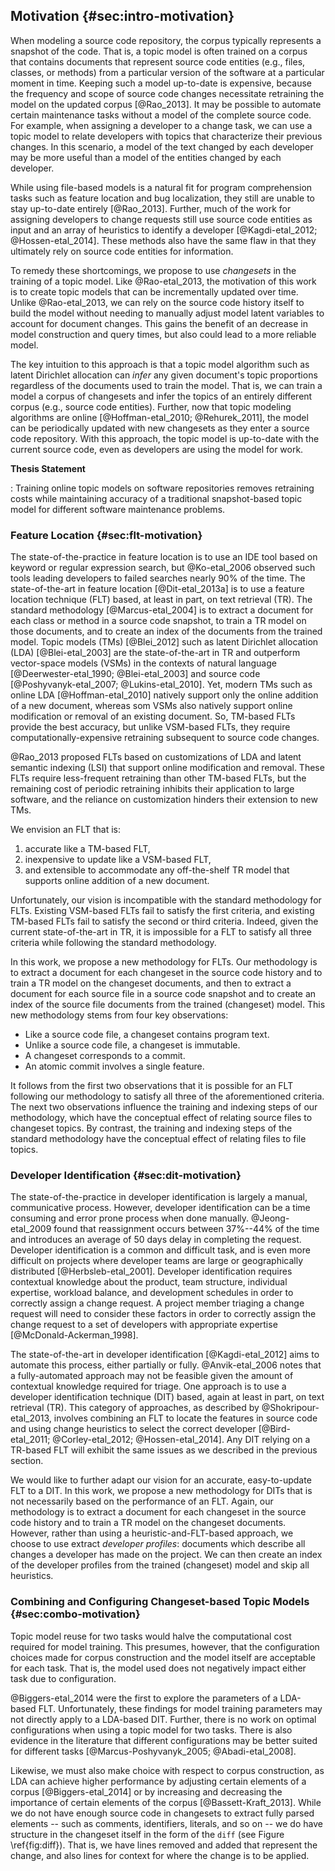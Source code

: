 ## Motivation {#sec:intro-motivation}

When modeling a source code repository, the corpus typically represents a
snapshot of the code.  That is, a topic model is often trained on a corpus that
contains documents that represent source code entities (e.g., files, classes,
or methods) from a particular version of the software at a particular moment in
time.  Keeping such a model up-to-date is expensive, because the frequency and
scope of source code changes necessitate retraining the model on the updated
corpus [@Rao_2013].  It may be possible to automate certain maintenance tasks
without a model of the complete source code.  For example, when assigning a
developer to a change task, we can use a topic model to relate developers with
topics that characterize their previous changes.  In this scenario, a model of
the text changed by each developer may be more useful than a model of the
entities changed by each developer.

While using file-based models is a natural fit for program comprehension tasks
such as feature location and bug localization, they still are unable to stay
up-to-date entirely [@Rao_2013].  Further, much of the work for assigning
developers to change requests still use source code entities as input and an
array of heuristics to identify a developer [@Kagdi-etal_2012;
@Hossen-etal_2014].  These methods also have the same flaw in that they
ultimately rely on source code entities for information.

To remedy these shortcomings, we propose to use *changesets* in the training of
a topic model.  Like @Rao-etal_2013, the motivation of this work is to create
topic models that can be incrementally updated over time.  Unlike
@Rao-etal_2013, we can rely on the source code history itself to build the
model without needing to manually adjust model latent variables to account for
document changes.  This gains the benefit of an decrease in model construction
and query times, but also could lead to a more reliable model.

The key intuition to this approach is that a topic model algorithm such as
latent Dirichlet allocation can *infer* any given document's topic proportions
regardless of the documents used to train the model.  That is, we can train a
model a corpus of changesets and infer the topics of an entirely different
corpus (e.g., source code entities).  Further, now that topic modeling
algorithms are online [@Hoffman-etal_2010; @Rehurek_2011], the model can be
periodically updated with new changesets as they enter a source code
repository.  With this approach, the topic model is up-to-date with the current
source code, even as developers are using the model for work.

**Thesis Statement**

:   Training online topic models on software repositories removes retraining
costs while maintaining accuracy of a traditional snapshot-based topic model
for different software maintenance problems.

### Feature Location {#sec:flt-motivation}

The state-of-the-practice in feature location is to use an IDE tool based on
keyword or regular expression search, but @Ko-etal_2006 observed such tools
leading developers to failed searches nearly 90% of the time.  The
state-of-the-art in feature location [@Dit-etal_2013a] is to use a feature
location technique (FLT) based, at least in part, on text retrieval (TR).  The
standard methodology [@Marcus-etal_2004] is to extract a document for each
class or method in a source code snapshot, to train a TR model on those
documents, and to create an index of the documents from the trained model.
Topic models (TMs) [@Blei_2012] such as latent Dirichlet allocation (LDA)
[@Blei-etal_2003] are the state-of-the-art in TR and outperform vector-space
models (VSMs) in the contexts of natural language [@Deerwester-etal_1990;
@Blei-etal_2003] and source code [@Poshyvanyk-etal_2007; @Lukins-etal_2010].
Yet, modern TMs such as online LDA [@Hoffman-etal_2010] natively support only
the online addition of a new document, whereas som VSMs also natively support
online modification or removal of an existing document.  So, TM-based FLTs
provide the best accuracy, but unlike VSM-based FLTs, they require
computationally-expensive retraining subsequent to source code changes.

@Rao_2013 proposed FLTs based on customizations of LDA and latent semantic
indexing (LSI) that support online modification and removal.  These FLTs
require less-frequent retraining than other TM-based FLTs, but the remaining
cost of periodic retraining inhibits their application to large software, and
the reliance on customization hinders their extension to new TMs.

We envision an FLT that is:

1) accurate like a TM-based FLT,
2) inexpensive to update like a VSM-based FLT,
3) and extensible to accommodate any off-the-shelf TR model that supports
   online addition of a new document.

Unfortunately, our vision is incompatible with the standard methodology for
FLTs.  Existing VSM-based FLTs fail to satisfy the first criteria, and existing
TM-based FLTs fail to satisfy the second or third criteria.  Indeed, given the
current state-of-the-art in TR, it is impossible for a FLT to satisfy all three
criteria while following the standard methodology.

In this work, we propose a new methodology for FLTs.  Our methodology is to
extract a document for each changeset in the source code history and to train a
TR model on the changeset documents, and then to extract a document for each
source file in a source code snapshot and to create an index of the
source file documents from the trained (changeset) model.  This new
methodology stems from four key observations:

- Like a source code file, a changeset contains program text.
- Unlike a source code file, a changeset is immutable.
- A changeset corresponds to a commit.
- An atomic commit involves a single feature.

It follows from the first two observations that it is possible for an FLT
following our methodology to satisfy all three of the aforementioned criteria.
The next two observations influence the training and indexing steps of our
methodology, which have the conceptual effect of relating source files to
changeset topics.  By contrast, the training and indexing steps of the standard
methodology have the conceptual effect of relating files to file topics.

### Developer Identification {#sec:dit-motivation}

The state-of-the-practice in developer identification is largely a manual,
communicative process.  However, developer identification can be a time
consuming and error prone process when done manually.  @Jeong-etal_2009 found
that reassignment occurs between 37%--44% of the time and introduces an average
of 50 days delay in completing the request.  Developer identification is a
common and difficult task, and is even more difficult on projects where
developer teams are large or geographically distributed [@Herbsleb-etal_2001].
Developer identification requires contextual knowledge about the product, team
structure, individual expertise, workload balance, and development schedules in
order to correctly assign a change request.  A project member triaging a change
request will need to consider these factors in order to correctly assign the
change request to a set of developers with appropriate expertise
[@McDonald-Ackerman_1998].

The state-of-the-art in developer identification [@Kagdi-etal_2012] aims to
automate this process, either partially or fully.  @Anvik-etal_2006 notes that
a fully-automated approach may not be feasible given the amount of contextual
knowledge required for triage.  One approach is to use a developer
identification technique (DIT) based, again at least in part, on text retrieval
(TR).  This category of approaches, as described by @Shokripour-etal_2013,
involves combining an FLT to locate the features in source code and using
change heuristics to select the correct developer [@Bird-etal_2011;
@Corley-etal_2012; @Hossen-etal_2014].  Any DIT relying on a TR-based FLT will
exhibit the same issues as we described in the previous section.

We would like to further adapt our vision for an accurate, easy-to-update FLT
to a DIT.  In this work, we propose a new methodology for DITs that is not
necessarily based on the performance of an FLT.  Again, our methodology is to
extract a document for each changeset in the source code history and to train a
TR model on the changeset documents.  However, rather than using a
heuristic-and-FLT-based approach, we choose to use extract *developer
profiles*: documents which describe all changes a developer has made on the
project.  We can then create an index of the developer profiles from the
trained (changeset) model and skip all heuristics.

<!--
@McDonald-Ackerman_1998 show that there are two expertise finding problems:
identification and selection.  In a semi-automated system, the system
automatically identifies and suggests an expert for assignment.  In a
fully-automated system, the system identifies and assigns a developer to the
change request.

Triaging a change request involves steps completed either by a single person or
by a team of developers in a triage meeting, such as a sprint planning meeting.
How triage occurs differs from team to team, but the general steps required are
as follows.  First, the triager(s) must see if the request has enough
information for consideration.  The triager marks the request as a duplicate if
the request already exists elsewhere in the tracker or was previously
completed.  After confirming that the request is new and has enough
information, the triager decides whether the request will be completed, and how
soon it will be completed, based on its severity, frequency, risk, and other
factors.  Finally, the triager assigns a request to the developer.  Ultimately,
the goal of triage is deciding priority of the request and assignment to the
developer that is best suited to complete the change request.

A triager reassigns a change request assigned in error to a
different developer, or the original developer reassigns the request
themselves.

Automated support for triaging helps to decrease change request
time-to-triage and to correct, or prevent, human error.

-->

### Combining and Configuring Changeset-based Topic Models {#sec:combo-motivation}

Topic model reuse for two tasks would halve the computational cost required for
model training.  This presumes, however, that the configuration choices made
for corpus construction and the model itself are acceptable for each task.
That is, the model used does not negatively impact either task due to
configuration.

@Biggers-etal_2014 were the first to explore the parameters of a LDA-based FLT.
Unfortunately, these findings for model training parameters may not directly
apply to a LDA-based DIT.  Further, there is no work on optimal configurations
when using a topic model for two tasks.  There is also evidence in the
literature that different configurations may be better suited for different
tasks [@Marcus-Poshyvanyk_2005; @Abadi-etal_2008].

Likewise, we must also make choice with respect to corpus construction, as LDA
can achieve higher performance by adjusting certain elements of a corpus
[@Biggers-etal_2014] or by increasing and decreasing the importance of certain
elements of the corpus [@Bassett-Kraft_2013].  While we do not have enough
source code in changesets to extract fully parsed elements -- such as
comments, identifiers, literals, and so on -- we do have structure in the
changeset itself in the form of the `diff` (see Figure \ref{fig:diff}).  That
is, we have lines removed and added that represent the change, and also lines
for context for where the change is to be applied.
